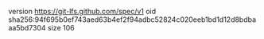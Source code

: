 version https://git-lfs.github.com/spec/v1
oid sha256:94f695b0ef743aed63b4ef2f94adbc52824c020eeb1bd1d12d8bdbaaa5bd7304
size 106
